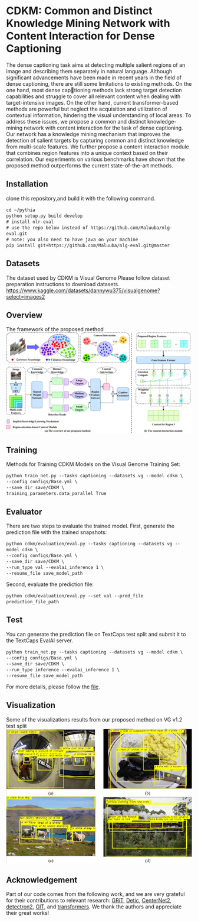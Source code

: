 # CDKM: Common and Distinct Knowledge Mining Network with Content Interaction for Dense Captioning
The dense captioning task aims at detecting multiple salient regions of an image and describing them separately in natural language. Although significant advancements have been made in recent years in the field
of dense captioning, there are still some limitations to existing methods. On the one hand, most dense captioning methods lack strong target detection capabilities and struggle to cover all relevant content when dealing with target-intensive images. On the other hand, current transformer-based methods are powerful but neglect the acquisition and utilization of contextual information, hindering the visual understanding of local areas. To address these issues, we propose a common and distinct knowledge-mining network with content interaction for the task of dense captioning. Our network has a knowledge mining mechanism that improves the detection of salient targets by capturing common and distinct knowledge from multi-scale features. We further propose a content interaction module that combines region features into a unique context based on their correlation. Our experiments on various benchmarks have shown that the proposed method outperforms the current state-of-the-art methods.


## Installation
clone this repository,and build it with the following command.
```
cd ~/pythia
python setup.py build develop
# install nlr-eval
# use the repo below instead of https://github.com/Maluuba/nlg-eval.git
# note: you also need to have java on your machine
pip install git+https://github.com/Maluuba/nlg-eval.git@master
```

## Datasets
The dataset used by CDKM is Visual Genome
Please follow dataset preparation instructions to download datasets.
https://www.kaggle.com/datasets/dannywu375/visualgenome?select=images2


## Overview
The framework of the proposed method
![](./images/p2.jpg)


## Training
Methods for Training CDKM Models on the Visual Genome Training Set:
```
python train_net.py --tasks captioning --datasets vg --model cdkm \
--config configs/Base.yml \
--save_dir save/CDKM \
training_parameters.data_parallel True
```

## Evaluator
There are two steps to evaluate the trained model.
First, generate the prediction file with the trained snapshots:
```
python cdkm/evaluation/eval.py --tasks captioning --datasets vg --model cdkm \
--config configs/Base.yml \
--save_dir save/CDKM \
--run_type val --evalai_inference 1 \
--resume_file save_model_path
```
Second, evaluate the prediction file:
```
python cdkm/evaluation/eval.py --set val --pred_file prediction_file_path
```


## Test
You can generate the prediction file on TextCaps test split and submit it to the TextCaps EvalAI server.
```
python train_net.py --tasks captioning --datasets vg --model cdkm \
--config configs/Base.yml \
--save_dir save/CDKM \
--run_type inference --evalai_inference 1 \
--resume_file save_model_path
```


For more details, please follow the [file]('README2.md').

## Visualization
Some of the visualizations results from our proposed method on VG v1.2 test split
![](./images/p4.jpg)


## Acknowledgement
Part of our code comes from the following work, and we are very grateful for their contributions to relevant research:
[GRiT](https://github.com/JialianW/GRiT),
[Detic](https://github.com/facebookresearch/Detic),
[CenterNet2](https://github.com/xingyizhou/CenterNet2),
[detectron2](https://github.com/facebookresearch/detectron2),
[GIT](https://github.com/microsoft/GenerativeImage2Text), and
[transformers](https://github.com/huggingface/transformers). 
We thank the authors and appreciate their great works!

